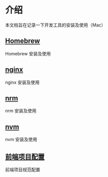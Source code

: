 # 介绍

本文档旨在记录一下开发工具的安装及使用（Mac）

## [Homebrew](./homebrew.md)

Homebrew 安装及使用

## [nginx](./nginx.md)

nginx 安装及使用

## [nrm](./nrm.md)

nrm 安装及使用

## [nvm](./nvm.md)

nvm 安装及使用

## [前端项目配置](./project_configuration.md)

前端项目规范配置